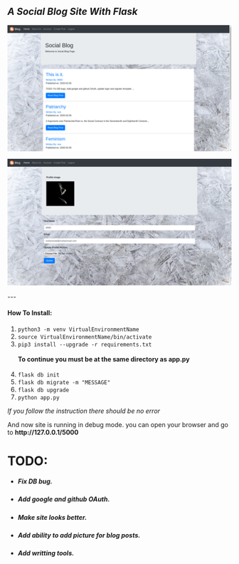 ***A Social Blog Site With Flask***
---
<p align="center"><img src="https://github.com/mohamadkhosravi/SocialBlog/blob/master/blog/static/git1.png" alt="Image Not Found"></p>
<p align="center"><img src="https://github.com/mohamadkhosravi/SocialBlog/blob/master/blog/static/git2.png" alt="Image Not Found"></p>
---

#### How To Install:
1. `python3 -m venv VirtualEnvironmentName`<br>
2. `source VirtualEnvironmentName/bin/activate`<br>
3. `pip3 install --upgrade -r requirements.txt`<br><br>
**To continue you must be at the same directory as app.py**
<br><br>
4. `flask db init`<br>
5. `flask db migrate -m "MESSAGE"`<br>
6. `flask db upgrade`<br>
7. `python app.py`<br>
<p><em>If you follow the instruction there should be no error </em></p>
<p>And now site is running in debug mode. you can open your browser and go to <strong>http://127.0.0.1/5000</strong> </p>

# TODO:
* ##### Fix DB bug.
* ##### Add google and github OAuth.
* ##### Make site looks better.
* ##### Add ability to add picture for blog posts.
* ##### Add writting tools.
